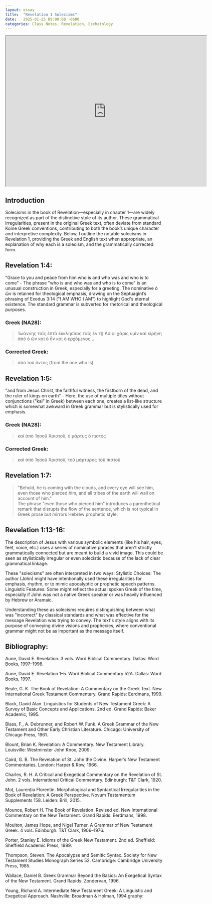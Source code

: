 ```yaml
---
layout: essay
title:  "Revelation 1 Solecisms"
date:   2025-01-25 09:00:00 -0600
categories: Class Notes, Revelation, Eschatology
---
```


<iframe src="https://drive.google.com/file/d/1OMwKY94iPj5BEQDo8G7DfCjS5rib4SHY/preview" width="640" height="480" allow="autoplay"></iframe>


## Introduction
Solecisms in the book of Revelation—especially in chapter 1—are widely recognized as part of the distinctive style of its author. These grammatical irregularities, present in the original Greek text, often deviate from standard Koine Greek conventions, contributing to both the book’s unique character and interpretive complexity. Below, I outline the notable solecisms in Revelation 1, providing the Greek and English text when appropriate, an explanation of why each is a solecism, and the grammatically corrected form.

## Revelation 1:4:
"Grace to you and peace from him who is and who was and who is to come" - The phrase "who is and who was and who is to come" is an unusual construction in Greek, especially for a greeting. The nominative ὁ ὢν is retained for theological emphasis, drawing on the Septuagint’s phrasing of Exodus 3:14 ("I AM WHO I AM") to highlight God's eternal existence. The standard grammar is subverted for rhetorical and theological purposes.

### Greek (NA28):
>Ἰωάννης ταῖς ἑπτὰ ἐκκλησίαις ταῖς ἐν τῇ Ἀσίᾳ· χάρις ὑμῖν καὶ εἰρήνη ἀπὸ ὁ ὢν καὶ ὁ ἦν καὶ ὁ ἐρχόμενος...

### Corrected Greek: 
>ἀπὸ τοῦ ὄντος (from the one who is).

## Revelation 1:5:
"and from Jesus Christ, the faithful witness, the firstborn of the dead, and the ruler of kings on earth" - Here, the use of multiple titles without conjunctions ("kai" in Greek) between each one, creates a list-like structure which is somewhat awkward in Greek grammar but is stylistically used for emphasis.

### Greek (NA28):
>καὶ ἀπὸ Ἰησοῦ Χριστοῦ, ὁ μάρτυς ὁ πιστός

### Corrected Greek:
>καὶ ἀπὸ Ἰησοῦ Χριστοῦ, τοῦ μάρτυρος τοῦ πιστοῦ

## Revelation 1:7:
>"Behold, he is coming with the clouds, and every eye will see him, even those who pierced him, and all tribes of the earth will wail on account of him."  
The phrase "even those who pierced him" introduces a parenthetical remark that disrupts the flow of the sentence, which is not typical in Greek prose but mirrors Hebrew prophetic style.

## Revelation 1:13-16:
The description of Jesus with various symbolic elements (like his hair, eyes, feet, voice, etc.) uses a series of nominative phrases that aren't strictly grammatically connected but are meant to build a vivid image. This could be seen as stylistically irregular or even solecistic because of the lack of clear grammatical linkage.

These "solecisms" are often interpreted in two ways:
Stylistic Choices: The author (John) might have intentionally used these irregularities for emphasis, rhythm, or to mimic apocalyptic or prophetic speech patterns.
Linguistic Features: Some might reflect the actual spoken Greek of the time, especially if John was not a native Greek speaker or was heavily influenced by Hebrew or Aramaic.

Understanding these as solecisms requires distinguishing between what was "incorrect" by classical standards and what was effective for the message Revelation was trying to convey. The text's style aligns with its purpose of conveying divine visions and prophecies, where conventional grammar might not be as important as the message itself.

## Bibliography:
Aune, David E. Revelation. 3 vols. Word Biblical Commentary. Dallas: Word Books, 1997–1998.

Aune, David E. Revelation 1–5. Word Biblical Commentary 52A. Dallas: Word Books, 1997.

Beale, G. K. The Book of Revelation: A Commentary on the Greek Text. New International Greek Testament Commentary. Grand Rapids: Eerdmans, 1999.

Black, David Alan. Linguistics for Students of New Testament Greek: A Survey of Basic Concepts and Applications. 2nd ed. Grand Rapids: Baker Academic, 1995.

Blass, F., A. Debrunner, and Robert W. Funk. A Greek Grammar of the New Testament and Other Early Christian Literature. Chicago: University of Chicago Press, 1961.

Blount, Brian K. Revelation: A Commentary. New Testament Library. Louisville: Westminster John Knox, 2009.

Caird, G. B. The Revelation of St. John the Divine. Harper’s New Testament Commentaries. London: Harper & Row, 1966.

Charles, R. H. A Critical and Exegetical Commentary on the Revelation of St. John. 2 vols. International Critical Commentary. Edinburgh: T&T Clark, 1920.

Moț, Laurențiu Florentin. Morphological and Syntactical Irregularities in the Book of Revelation: A Greek Perspective. Novum Testamentum Supplements 158. Leiden: Brill, 2015.

Mounce, Robert H. The Book of Revelation. Revised ed. New International Commentary on the New Testament. Grand Rapids: Eerdmans, 1998.

Moulton, James Hope, and Nigel Turner. A Grammar of New Testament Greek. 4 vols. Edinburgh: T&T Clark, 1906–1976.

Porter, Stanley E. Idioms of the Greek New Testament. 2nd ed. Sheffield: Sheffield Academic Press, 1999.

Thompson, Steven. The Apocalypse and Semitic Syntax. Society for New Testament Studies Monograph Series 52. Cambridge: Cambridge University Press, 1985.

Wallace, Daniel B. Greek Grammar Beyond the Basics: An Exegetical Syntax of the New Testament. Grand Rapids: Zondervan, 1996.

Young, Richard A. Intermediate New Testament Greek: A Linguistic and Exegetical Approach. Nashville: Broadman & Holman, 1994.graphy:
